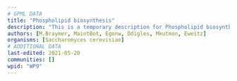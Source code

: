 ```yaml
---
# GPML DATA
title: "Phospholipid biosynthesis"
description: "This is a temporary description for Phospholipid biosynthesis"
authors: [M.Braymer, MaintBot, Egonw, Ddigles, Mkutmon, Eweitz]
organisms: [Saccharomyces cerevisiae]
# ADDITIONAL DATA
last-edited: 2021-05-20
communities: []
wpid: "WP9"
---
```

